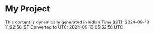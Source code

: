 # My Project

This content is dynamically generated in Indian Time (IST): 2024-09-13 11:22:56 IST
Converted to UTC: 2024-09-13 05:52:56 UTC
